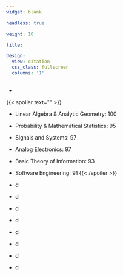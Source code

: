 ```yaml
---
widget: blank

headless: true

weight: 10

title: 

design:
  view: citation
  css_class: fullscreen
  columns: '1'
---
```


-
{{< spoiler text="" >}}
- Linear Algebra & Analytic Geometry: 100 
- Probability & Mathematical Statistics: 95
- Signals and Systems: 97
- Analog Electronics: 97
- Basic Theory of Information: 93
- Software Engineering: 91
{{< /spoiler >}}

- d
- d
- d
- d
- d
- d
- d
- d
